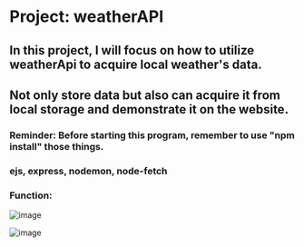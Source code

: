 Project: weatherAPI
==================

## In this project, I will focus on how to utilize weatherApi to acquire local weather's data.
## Not only store data but also can acquire it from local storage and demonstrate it on the website.

### Reminder: Before starting this program, remember to use "npm install" those things.
### ejs, express, nodemon, node-fetch

### Function: 
![image](https://user-images.githubusercontent.com/97871497/164266448-c31da740-f8d5-4b10-acc5-be2a7bc5fd96.png)

![image](https://user-images.githubusercontent.com/97871497/164266552-0013f6ec-a1ea-4d38-ac3a-a54dccf17e07.png)
